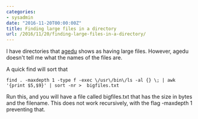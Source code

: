 ```yaml
---
categories:
- sysadmin
date: "2016-11-20T00:00:00Z"
title: Finding large files in a directory
url: /2016/11/20/finding-large-files-in-a-directory/
---
```


I have directories that [agedu](http://www.chiark.greenend.org.uk/~sgtatham/agedu/) shows as having large files. However, agedu doesn't tell me what the names of the files are.<!--more-->

A quick find will sort that

    find . -maxdepth 1 -type f -exec \/usr\/bin\/ls -al {} \; | awk '{print $5,$9}' | sort -nr >  bigfiles.txt


Run this, and you will have a file called bigfiles.txt that has the size in bytes and the filename. This does not work recursively, with the flag -maxdepth 1 preventing that. 
